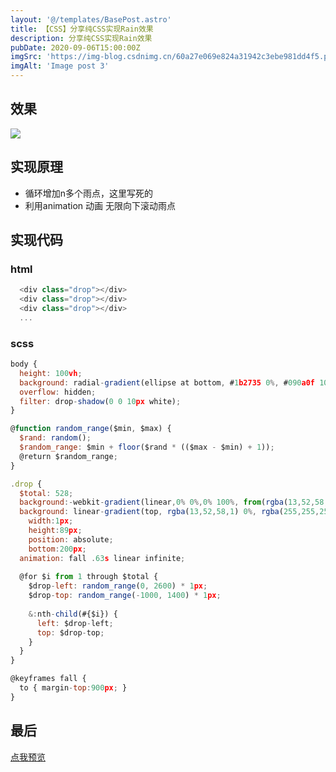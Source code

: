 ```yaml
---
layout: '@/templates/BasePost.astro'
title: 【CSS】分享纯CSS实现Rain效果
description: 分享纯CSS实现Rain效果
pubDate: 2020-09-06T15:00:00Z
imgSrc: 'https://img-blog.csdnimg.cn/60a27e069e824a31942c3ebe981dd4f5.png'
imgAlt: 'Image post 3'
---
```


## 效果
<img src="https://img-blog.csdnimg.cn/92810edd8011495fbe3e0590f4f50d49.gif" />


## 实现原理
- 循环增加n多个雨点，这里写死的
- 利用animation 动画 无限向下滚动雨点

## 实现代码
### html
```javascript
  <div class="drop"></div>
  <div class="drop"></div>
  <div class="drop"></div>
  ...
```

### scss
```javascript
body {
  height: 100vh;
  background: radial-gradient(ellipse at bottom, #1b2735 0%, #090a0f 100%);
  overflow: hidden;
  filter: drop-shadow(0 0 10px white);
}

@function random_range($min, $max) {
  $rand: random();
  $random_range: $min + floor($rand * (($max - $min) + 1));
  @return $random_range;
}

.drop {
  $total: 528;
  background:-webkit-gradient(linear,0% 0%,0% 100%, from(rgba(13,52,58,1) ), to(rgba(255,255,255,0.6)));
  background: linear-gradient(top, rgba(13,52,58,1) 0%, rgba(255,255,255,.6) 100%);
	width:1px;
	height:89px;
	position: absolute;
	bottom:200px;
  animation: fall .63s linear infinite;
  
  @for $i from 1 through $total {
    $drop-left: random_range(0, 2600) * 1px;
    $drop-top: random_range(-1000, 1400) * 1px;
    
    &:nth-child(#{$i}) {
      left: $drop-left;
      top: $drop-top;
    }
  }
}

@keyframes fall {
  to { margin-top:900px; }
}
```



## 最后
[点我预览](https://codepen.io/GuoguoDad/pen/RwyPjzV)












